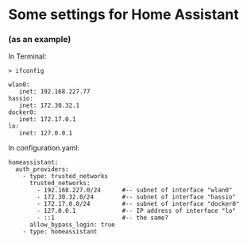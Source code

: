 # Some settings for Home Assistant
### (as an example)

In Terminal:
~~~
> ifconfig

wlan0:
   inet: 192.168.227.77
hassio:
   inet: 172.30.32.1
docker0:
   inet: 172.17.0.1
lo:
   inet: 127.0.0.1
~~~
In configuration.yaml:
~~~
homeassistant:
  auth_providers:
    - type: trusted_networks
      trusted_networks:
        - 192.168.227.0/24      #-- subnet of interface "wlan0"
        - 172.30.32.0/24        #-- subnet of interface "hassio"
        - 172.17.0.0/24         #-- subnet of interface "docker0"
        - 127.0.0.1             #-- IP address of interface "lo"
        - ::1                   #-- the same?
      allow_bypass_login: true
    - type: homeassistant
~~~
